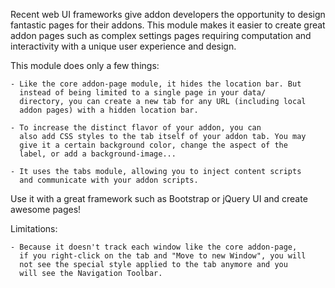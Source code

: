 Recent web UI frameworks give addon developers the opportunity to
design fantastic pages for their addons. This module makes it easier
to create great addon pages such as complex settings pages requiring
computation and interactivity with a unique user experience and
design.

This module does only a few things:

    - Like the core addon-page module, it hides the location bar. But
      instead of being limited to a single page in your data/
      directory, you can create a new tab for any URL (including local
      addon pages) with a hidden location bar.
      
    - To increase the distinct flavor of your addon, you can
      also add CSS styles to the tab itself of your addon tab. You may
      give it a certain background color, change the aspect of the
      label, or add a background-image...
      
    - It uses the tabs module, allowing you to inject content scripts
      and communicate with your addon scripts.
      
Use it with a great framework such as Bootstrap or jQuery UI and
create awesome pages!

Limitations:

    - Because it doesn't track each window like the core addon-page,
      if you right-click on the tab and "Move to new Window", you will
      not see the special style applied to the tab anymore and you
      will see the Navigation Toolbar.
